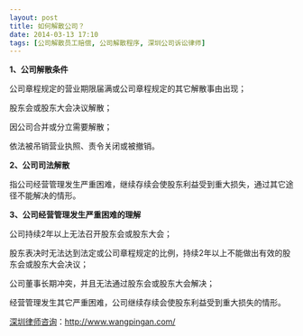 ```yaml
---
layout: post
title: 如何解散公司？
date: 2014-03-13 17:10
tags: [公司解散员工赔偿, 公司解散程序, 深圳公司诉讼律师]
---
```

<strong>1、公司解散条件</strong>

公司章程规定的营业期限届满或公司章程规定的其它解散事由出现；

股东会或股东大会决议解散；

因公司合并或分立需要解散；

依法被吊销营业执照、责令关闭或被撤销。

<strong>2、公司司法解散</strong>

指公司经营管理发生严重困难，继续存续会使股东利益受到重大损失，通过其它途径不能解决的情形。

<strong>3、公司经营管理发生严重困难的理解</strong>

公司持续2年以上无法召开股东会或股东大会；

股东表决时无法达到法定或公司章程规定的比例，持续2年以上不能做出有效的股东会或股东大会决议；

公司董事长期冲突，并且无法通过股东会或股东大会解决；

经营管理发生其它严重困难，公司继续存续会使股东利益受到重大损失的情形。

<a href="http://www.wangpingan.com/">深圳律师咨询</a>：<a href="http://www.wangpingan.com/">http://www.wangpingan.com/</a>

